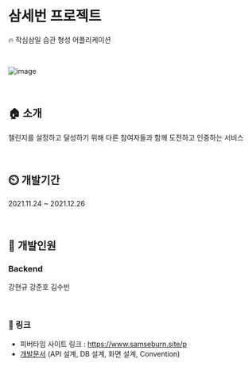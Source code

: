 # 삼세번 프로젝트
🔥 작심삼일 습관 형성 어플리케이션

<br/>

![image](https://user-images.githubusercontent.com/78840035/149527613-fa90b476-875a-4041-9c49-2cb280061989.png)


<br/>

## 🏠 소개
챌린지를 설정하고 달성하기 위해 다른 참여자들과 함께 도전하고 인증하는 서비스

<br/>

## ⏲️ 개발기간
2021.11.24 ~ 2021.12.26

<br/>

## 🧙 개발인원
### Backend
강현규
강준호
김수빈

<br/>

### 🔗 링크
- 피버타임 사이트 링크 : <a href="https://www.samseburn.site/">https://www.samseburn.site/p</a>
- <a href="https://solahn.notion.site/5762271734bb46cc9b313a58ce143915">개발문서</a> (API 설계, DB 설계, 화면 설계, Convention)
